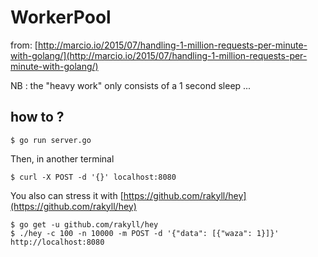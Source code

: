 # WorkerPool

from: [http://marcio.io/2015/07/handling-1-million-requests-per-minute-with-golang/](http://marcio.io/2015/07/handling-1-million-requests-per-minute-with-golang/)


NB : the "heavy work" only consists of a 1 second sleep ...


## how to ?

    $ go run server.go


Then, in another terminal

    $ curl -X POST -d '{}' localhost:8080


You also can stress it with [https://github.com/rakyll/hey](https://github.com/rakyll/hey) 

    $ go get -u github.com/rakyll/hey
    $ ./hey -c 100 -n 10000 -m POST -d '{"data": [{"waza": 1}]}' http://localhost:8080


